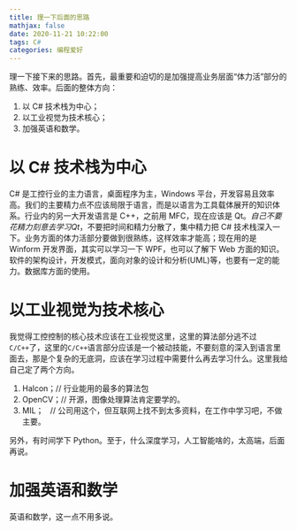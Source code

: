```yaml
---
title: 理一下后面的思路
mathjax: false
date: 2020-11-21 10:22:00
tags: C#
categories: 编程爱好
---
```


理一下接下来的思路。首先，最重要和迫切的是加强提高业务层面“体力活”部分的熟练、效率。后面的整体方向：

1.  以 C# 技术栈为中心；
2.  以工业视觉为技术核心；
3.  加强英语和数学。

<!--more-->

# 以 C# 技术栈为中心

C# 是工控行业的主力语言，桌面程序为主，Windows 平台，开发容易且效率高。我们的主要精力点不应该局限于语言，而是以语言为工具载体展开的知识体系。行业内的另一大开发语言是 C++，之前用 MFC，现在应该是 Qt。_自己不要花精力刻意去学习Qt_，不要把时间和精力分散了，集中精力把 C# 技术栈深入一下。业务方面的体力活部分要做到很熟练，这样效率才能高；现在用的是 Winform 开发界面，其实可以学习一下 WPF，也可以了解下 Web 方面的知识。软件的架构设计，开发模式，面向对象的设计和分析\(UML\)等，也要有一定的能力。数据库方面的使用。

# 以工业视觉为技术核心

我觉得工控控制的核心技术应该在工业视觉这里，这里的算法部分逃不过`C/C++`了，这里的`C/C++`语言部分应该是一个被动技能，不要刻意的深入到语言里面去，那是个复杂的无底洞，应该在学习过程中需要什么再去学习什么。这里我给自己定了两个方向。

1.  Halcon；// 行业能用的最多的算法包
2.  OpenCV；// 开源，图像处理算法肯定要学的。
3.  MIL；   // 公司用这个，但互联网上找不到太多资料，在工作中学习吧，不做主要。

另外，有时间学下 Python。至于，什么深度学习，人工智能啥的，太高端，后面再说。

# 加强英语和数学

英语和数学，这一点不用多说。